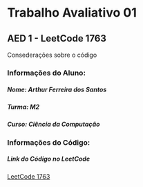 <h1>Trabalho Avaliativo 01</h1>
<h2>AED 1 - LeetCode 1763</h2>

Consederações sobre o código

<h3>Informações do Aluno: </h3>
<h5>Nome: Arthur Ferreira dos Santos</h4>
<h5>Turma: M2</h4>
<h5>Curso: Ciência da Computação</h4>

<h3>Informações do Código: </h3>
<h5>Link do Código no LeetCode</h4>
<a href="https://leetcode.com/problems/longest-nice-substring/">LeetCode 1763</a> 
